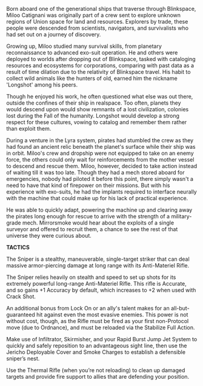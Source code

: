 Born aboard one of the generational ships that traverse through Blinkspace, Miloo Catignani was originally part of a crew sent to explore unknown regions of Union space for land and resources. Explorers by trade, these people were descended from scientists, navigators, and survivalists who had set out on a journey of discovery.

Growing up, Miloo studied many survival skills, from planetary reconnaissance to advanced exo-suit operation. He and others were deployed to worlds after dropping out of Blinkspace, tasked with cataloging resources and ecosystems for corporations, comparing with past data as a result of time dilation due to the relativity of Blinkspace travel. His habit to collect wild animals like the hunters of old, earned him the nickname 'Longshot' among his peers.

Though he enjoyed his work, he often questioned what else was out there, outside the confines of their ship in realspace. Too often, planets they would descend upon would show remnants of a lost civilization, colonies lost during the Fall of the humanity. Longshot would develop a strong respect for these cultures, vowing to catalog and remember them rather than exploit them.

During a venture in the Lyra system, pirates had stumbled the crew as they had found an ancient relic beneath the planet's surface while their ship was in orbit. Miloo's crew and dropship were not equipped to take on an enemy force, the others could only wait for reinforcements from the mother vessel to descend and rescue them. Miloo, however, decided to take action instead of waiting till it was too late. Though they had a mech stored aboard for emergencies, nobody had piloted it before this point, there simply wasn't a need to have that kind of firepower on their missions. But with his experience with exo-suits, he had the implants required to interface neurally with the machine that could make up for his lack of practical experience.

He was able to quickly adapt, powering the machine up and clearing away the pirates long enough for rescue to arrive with the strength of a military-grade mech. Mirrorsmoke would hear about the exploits of a single surveyor and offered to recruit them, a chance to see the rest of that universe they were curious about.

**TACTICS**

The Sniper is a stealthy, maneuverable, single-target striker that can deal massive armor-piercing damage at long range with its Anti-Materiel Rifle.

The Sniper relies heavily on stealth and speed to set up shots for its extremely powerful long-range Anti-Materiel Rifle. This rifle is Accurate, and so gains +1 Accuracy by default, which increases to +2 when used with Crack Shot.

An additional bonus from Lock On or an ally's talent makes for an all-but-guaranteed hit against even the most evasive enemies. This power is not without cost, though, as the Rifle must be fired as your first non-Protocol move (due to Ordnance), and must be reloaded via the Stabilize Full Action.

Make use of Infiltrator, Skirmisher, and your Rapid Burst Jump Jet System to quickly and safely reposition to an advantageous sight line, then use the Jericho Deployable Cover and Smoke Charges to establish a defensible sniper’s nest.

Use the Thermal Rifle (when you’re not reloading) to clean up damaged targets and provide fire support to allies that are defending your position.
